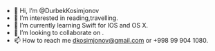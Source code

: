 - 👋 Hi, I’m @DurbekKosimjonov
- 👀 I’m interested in reading,travelling.
- 🌱 I’m currently learning Swift for IOS and OS X.
- 💞️ I’m looking to collaborate on .
- 📫 How to reach me dkosimjonov@gmail.com  or +998 99 904 1080.

<!---
DurbekKosimjonov/DurbekKosimjonov is a ✨ special ✨ repository because its `README.md` (this file) appears on your GitHub profile.
You can click the Preview link to take a look at your changes.
--->
